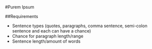 #Purem Ipsum

##Requirements

- Sentence types (quotes, paragraphs, comma sentence, semi-colon
sentence and each can have a chance)
- Chance for paragraph length/range
- Sentence length/amount of words
